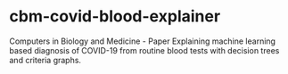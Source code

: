 # cbm-covid-blood-explainer
Computers in Biology and Medicine - Paper Explaining machine learning based diagnosis of COVID-19 from routine blood tests with decision trees and criteria graphs.

